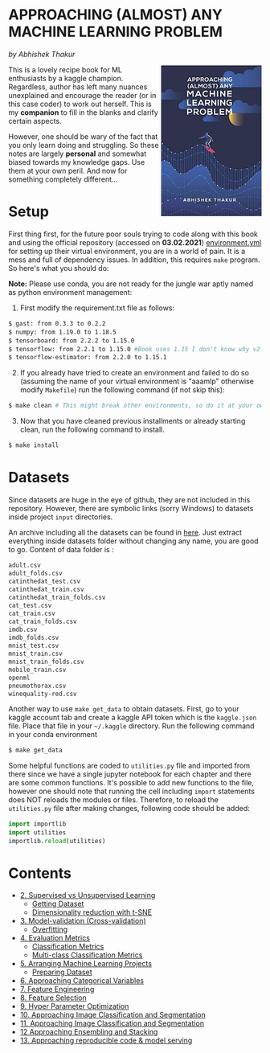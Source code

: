 # APPROACHING (ALMOST) ANY MACHINE LEARNING PROBLEM

*by Abhishek Thakur*


<img src="fig/cover.jpg" align="right" width=200>

This is a lovely recipe book for ML enthusiasts by a kaggle champion. Regardless, author has left many nuances unexplained and encourage the reader (or in this case coder) to work out herself. This is my **companion** to fill in the blanks and clarify certain aspects.

However, one should be wary of the fact that you only learn doing and struggling. So these notes are largely **personal** and somewhat biased towards my knowledge gaps. Use them at your own peril. And now for something completely different...


# Setup
First thing first, for the future poor souls trying to code along with this book and using the official repository (accessed on **03.02.2021**) [environment.yml]( https://github.com/abhishekkrthakur/approachingalmost ) for setting up their virtual environment, you are in a world of pain. It is a mess and full of dependency issues. In addition, this requires `make` program. So here's what you should do:

**Note:** Please use conda, you are not ready for the jungle war aptly named as python environment management:

1. First modify the requirement.txt file as follows:

```bash
$ gast: from 0.3.3 to 0.2.2
$ numpy: from 1.19.0 to 1.18.5
$ tensorboard: from 2.2.2 to 1.15.0
$ tensorflow: from 2.2.1 to 1.15.0 #Book uses 1.15 I don't know why v2 is given
$ tensorflow-estimator: from 2.2.0 to 1.15.1
```

2. If you already have tried to create an environment and failed to do so (assuming the name of your virtual environment is "aaamlp" otherwise modify `Makefile`) run the following command (if not skip this):

```bash
$ make clean # This might break other environments, so do it at your own peril
```

3. Now that you have cleaned previous installments or already starting clean, run the following command to install.

```bash
$ make install
```
# Datasets

Since datasets are huge in the eye of github, they are not included in this repository. However, there are symbolic links (sorry Windows) to datasets inside project `input` directories. 

An archive including all the datasets can be found in [here](https://www.kaggle.com/abhishek/aaamlp/). Just extract everything inside datasets folder without changing any name, you are good to go. Content of data folder is :

    adult.csv
    adult_folds.csv
    catinthedat_test.csv
    catinthedat_train.csv
    catinthedat_train_folds.csv
    cat_test.csv
    cat_train.csv
    cat_train_folds.csv
    imdb.csv
    imdb_folds.csv
    mnist_test.csv
    mnist_train.csv
    mnist_train_folds.csv
    mobile_train.csv
    openml
    pneumothorax.csv
    winequality-red.csv

Another way to use `make get_data` to obtain datasets. First, go to your kaggle account tab and create a kaggle API token which is the `kaggle.json` file. Place that file in your `~/.kaggle` directory. Run the following command in your conda environment

```bash
$ make get_data
```

Some helpful functions are coded to `utilities.py` file and imported from there since we have a single jupyter notebook for each chapter and there are some common functions. It's possible to add new functions to the file, however one should note that running the cell including `import` statements does NOT reloads the modules or files. Therefore, to reload the `utilities.py` file after making changes, following code should be added:

```python
import importlib
import utilities
importlib.reload(utilities)
```

# Contents

- [2. Supervised vs Unsupervised Learning](#Supervised-vs-Unsupervised-Learning)
    - [Getting Dataset ](#Getting-Dataset)
    - [Dimensionality reduction with t-SNE](#Dimensionality-reduction-with-t-SNE)
- [3. Model-validation (Cross-validation)](#Model-validation-(Cross-validation))
    - [Overfitting](#Overfitting)
- [4. Evaluation Metrics](#Evaluation-Metrics)
    - [Classification Metrics](#Classification-Metrics)
    - [Multi-class Classification Metrics](#Multi-class-Classification-Metrics)
- [5. Arranging Machine Learning Projects](#Arranging-Machine-Learning-Projects)
    - [Preparing Dataset](#Preparing-Dataset)
- [6. Approaching Categorical Variables](#Approaching-Categorical-Variables)
- [7. Feature Engineering](#Feature-Engineering)
- [8. Feature Selection](#Feature-Engineering)
- [9. Hyper Parameter Optimization](#Feature-Engineering)
- [10. Approaching Image Classification and Segmentation](#Feature-Engineering)
- [11. Approaching Image Classification and Segmentation](#Feature-Engineering)
- [12 Approaching Ensembling and Stacking](#Feature-Engineering)
- [13. Approaching reproducible code & model serving](#Feature-Engineering) 




